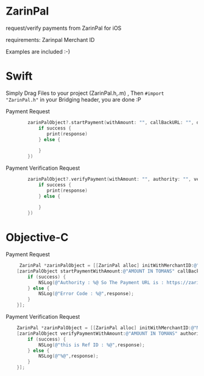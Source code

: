 # ZarinPal
request/verify payments from ZarinPal for iOS

requirements: Zarinpal Merchant ID

Examples are included :-)

# Swift

Simply Drag Files to your project (ZarinPal.h,.m) , Then `#import "ZarinPal.h"` in your Bridging header, you are done :P

Payment Request
```Swift
        zarinPalObject?.startPayment(withAmount: "", callBackURL: "", description: "", mobile: "", email: "", paymentBlock: { (success, response) in
            if success {
               print(response)
            } else {
            
            }
        })
```

Payment Verification Request
```Swift
        zarinPalObject?.verifyPayment(withAmount: "", authority: "", verificationBlock:  { (success, response) in
            if success {
               print(response)
            } else {
            
            }
        })
```

# Objective-C

Payment Request
```Objective-C
     ZarinPal *zarinPalObject = [[ZarinPal alloc] initWithMerchantID:@"MERCHANT-ID"];
    [zarinPalObject startPaymentWithAmount:@"AMOUNT IN TOMANS" callBackURL:@"CALLBACK URL" description:@"DESCRIPTION" mobile:@"MOBILE" email:@"EMAIL" paymentBlock:^(BOOL success, NSString *response) {
        if (success) {
            NSLog(@"Authority : %@ So The Payment URL is : https://zarinpal.com/pg/StartPay/%@", response,response);
        } else {
            NSLog(@"Error Code : %@",response);
        }
    }];
```

Payment Verification Request
```Objective-C
    ZarinPal *zarinPalObject = [[ZarinPal alloc] initWithMerchantID:@"MERCHANT-ID"];
    [zarinPalObject verifyPaymentWithAmount:@"AMOUNT IN TOMANS" authority:@"AUTHORITY" verificationBlock:^(BOOL success, NSString *response) {
        if (success) {
            NSLog(@"this is Ref ID : %@",response);
        } else {
            NSLog(@"%@",response);
        }
    }];
```


